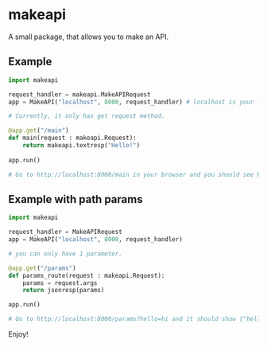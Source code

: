 # makeapi
A small package, that allows you to make an API.

## Example

```py
import makeapi

request_handler = makeapi.MakeAPIRequest
app = MakeAPI("localhost", 8000, request_handler) # localhost is your local computer

# Currently, it only has get request method.

@app.get("/main")
def main(request : makeapi.Request):
    return makeapi.textresp("Hello!")
    
app.run()    

# Go to http://localhost:8000/main in your browser and you should see Hello!
```

## Example with path params

```py
import makeapi

request_handler = MakeAPIRequest
app = MakeAPI("localhost", 8000, request_handler)

# you can only have 1 parameter.

@app.get("/params")
def params_route(request : makeapi.Request):
    params = request.args
    return jsonresp(params)    

app.run()

# Go to http://localhost:8000/params?hello=hi and it should show {"hello": "hi"}
```

Enjoy!
